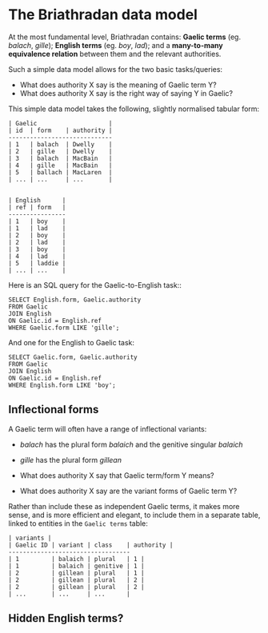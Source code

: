 # The Briathradan data model

At the most fundamental level, Briathradan contains: **Gaelic terms** (eg. *balach*, *gille*); **English terms** (eg. *boy*, *lad*); and a **many-to-many equivalence relation** between them and the relevant authorities.

Such a simple data model allows for the two basic tasks/queries:
- What does authority X say is the meaning of Gaelic term Y?
- What does authority X say is the right way of saying Y in Gaelic?

This simple data model takes the following, slightly normalised tabular form:

```
| Gaelic                    |
| id  | form    | authority |
-----------------------------
| 1   | balach  | Dwelly    |
| 2   | gille   | Dwelly    |
| 3   | balach  | MacBain   |
| 4   | gille   | MacBain   |
| 5   | ballach | MacLaren  |
| ... | ...     | ...       |


| English      |
| ref | form   |
----------------
| 1   | boy    |
| 1   | lad    |
| 2   | boy    |
| 2   | lad    |
| 3   | boy    |
| 4   | lad    |
| 5   | laddie |
| ... | ...    |
```

Here is an SQL query for the Gaelic-to-English task::

```
SELECT English.form, Gaelic.authority
FROM Gaelic
JOIN English
ON Gaelic.id = English.ref
WHERE Gaelic.form LIKE 'gille';
```

And one for the English to Gaelic task:

```
SELECT Gaelic.form, Gaelic.authority
FROM Gaelic
JOIN English
ON Gaelic.id = English.ref
WHERE English.form LIKE 'boy';
```

## Inflectional forms

A Gaelic term will often have a range of inflectional variants:
- *balach* has the plural form *balaich* and the genitive singular *balaich*
- *gille* has the plural form *gillean*

- What does authority X say that Gaelic term/form Y means?
- What does authority X say are the variant forms of Gaelic term Y?

Rather than include these as independent Gaelic terms, it makes more sense, and is more efficient and elegant, to include them in a separate table, linked to entities in the `Gaelic terms` table:

```
| variants |
| Gaelic ID | variant | class    | authority |
----------------------------------
| 1         | balaich | plural   | 1 |
| 1         | balaich | genitive | 1 |
| 2         | gillean | plural   | 1 |
| 2         | gillean | plural   | 2 |
| 2         | gillean | plural   | 2 |
| ...       | ...     | ...      |
```




## Hidden English terms?
